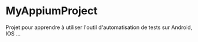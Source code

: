 # MyAppiumProject
Projet pour apprendre à utiliser l'outil d'automatisation de tests sur Android, IOS ...
